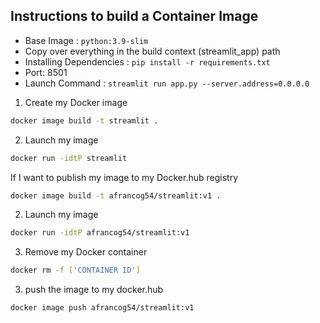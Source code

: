 ## Instructions to build a Container Image 

  * Base Image : `python:3.9-slim`
  * Copy over everything in the build context (streamlit_app) path
  * Installing Dependencies : `pip install -r requirements.txt`
  * Port: 8501 
  * Launch Command : `streamlit run app.py --server.address=0.0.0.0`

1. Create my Docker image
```bash
docker image build -t streamlit .
```

2. Launch my image
```bash
docker run -idtP streamlit
```

If I want to publish my image to my Docker.hub registry
```bash
docker image build -t afrancog54/streamlit:v1 .
```

2. Launch my image
```bash
docker run -idtP afrancog54/streamlit:v1
```

3. Remove my Docker container
```bash
docker rm -f ['CONTAINER ID']
```

3. push the image to my docker.hub
```bash
docker image push afrancog54/streamlit:v1
```
  